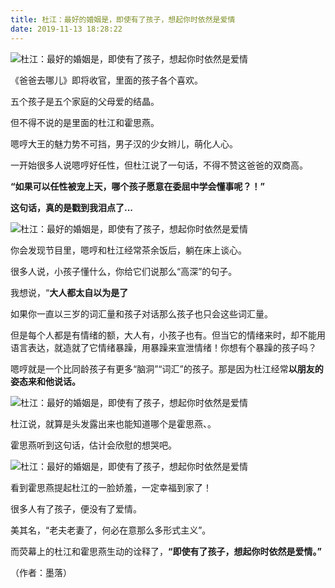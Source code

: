 ```yaml
---
title: 杜江：最好的婚姻是，即使有了孩子，想起你时依然是爱情
date: 2019-11-13 18:28:22
---
```


 ![杜江：最好的婚姻是，即使有了孩子，想起你时依然是爱情](http://p9.pstatp.com/large/46e6000308be10485af4)

 《爸爸去哪儿》即将收官，里面的孩子各个喜欢。

 五个孩子是五个家庭的父母爱的结晶。

 但不得不说的是里面的杜江和霍思燕。

 嗯哼大王的魅力势不可挡，男子汉的少女辫儿，萌化人心。

 一开始很多人说嗯哼好任性，但杜江说了一句话，不得不赞这爸爸的双商高。

 **“如果可以任性被宠上天，哪个孩子愿意在委屈中学会懂事呢？！”**

 **这句话，真的是戳到我泪点了...**

 ![杜江：最好的婚姻是，即使有了孩子，想起你时依然是爱情](http://p3.pstatp.com/large/46e9000117053cfd324b)

 你会发现节目里，嗯哼和杜江经常茶余饭后，躺在床上谈心。

 很多人说，小孩子懂什么，你给它们说那么“高深”的句子。

 我想说，“**大人都太自以为是了**

 如果你一直以三岁的词汇量和孩子对话那么孩子也只会这些词汇量。

 但是每个人都是有情绪的额，大人有，小孩子也有。但当它的情绪来时，却不能用语言表达，就造就了它情绪暴躁，用暴躁来宣泄情绪！你想有个暴躁的孩子吗？

 嗯哼就是一个比同龄孩子有更多“脑洞”“词汇”的孩子。那是因为杜江经常**以朋友的姿态来和他说话。**

 ![杜江：最好的婚姻是，即使有了孩子，想起你时依然是爱情](http://p3.pstatp.com/large/46e400030fa7f7028455)

 杜江说，就算是头发露出来也能知道哪个是霍思燕、。

 霍思燕听到这句话，估计会欣慰的想哭吧。

 ![杜江：最好的婚姻是，即使有了孩子，想起你时依然是爱情](http://p3.pstatp.com/large/46e9000116ffec77eac2)

 看到霍思燕提起杜江的一脸娇羞，一定幸福到家了！

 很多人有了孩子，便没有了爱情。

 美其名，“老夫老妻了，何必在意那么多形式主义”。

 而荧幕上的杜江和霍思燕生动的诠释了，**“即使有了孩子，想起你时依然是爱情。”**

 （作者：墨落）
